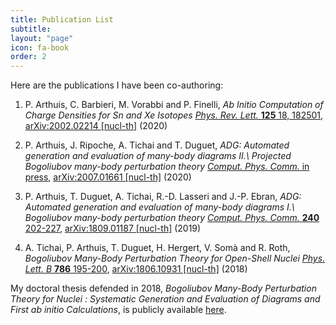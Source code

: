 ```yaml
---
title: Publication List
subtitle:
layout: "page"
icon: fa-book
order: 2
---
```


Here are the publications I have been co-authoring:

1. P. Arthuis, C. Barbieri, M. Vorabbi and P. Finelli,
      *Ab Initio Computation of Charge Densities for Sn and Xe Isotopes*
      [*Phys. Rev. Lett.* **125** 18, 182501](https://doi.org/10.1103/PhysRevLett.125.182501), [arXiv:2002.02214 \[nucl-th\]](https://arxiv.org/abs/2002.02214) (2020)

2. P. Arthuis, J. Ripoche, A. Tichai and T. Duguet,
      *ADG: Automated generation and evaluation of many-body diagrams II.\ Projected Bogoliubov many-body perturbation theory*
      [*Comput. Phys. Comm.* in press](https://doi.org/10.1016/j.cpc.2020.107677), [arXiv:2007.01661 \[nucl-th\]](https://arxiv.org/abs/2007.01661) (2020)

3. P. Arthuis, T. Duguet, A. Tichai, R.-D. Lasseri and J.-P. Ebran,
      *ADG: Automated generation and evaluation of many-body diagrams I.\ Bogoliubov many-body perturbation theory*
      [*Comput. Phys. Comm.* **240** 202-227](https://doi.org/10.1016/j.cpc.2018.11.023), [arXiv:1809.01187 \[nucl-th\]](http://arxiv.org/abs/arXiv:1809.01187) (2019)

4. A. Tichai, P. Arthuis, T. Duguet, H. Hergert, V. Somà and R. Roth,
      *Bogoliubov Many-Body Perturbation Theory for Open-Shell Nuclei*
      [*Phys. Lett. B* **786** 195-200](https://doi.org/10.1016/j.physletb.2018.09.044), [arXiv:1806.10931 \[nucl-th\]](http://arxiv.org/abs/arXiv:1806.10931) (2018)

My doctoral thesis defended in 2018, *Bogoliubov Many-Body Perturbation Theory
for Nuclei : Systematic Generation and Evaluation of Diagrams and First ab initio
Calculations*, is publicly available
[here](https://tel.archives-ouvertes.fr/tel-01992165).
